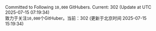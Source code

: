 Committed to Following `10,000` GitHubers. Current: <!-- FOLLOWING_COUNT -->302<!-- FOLLOWING_COUNT --> (Update at UTC <!-- LAST_UPDATED -->2025-07-15 07:19:34<!-- LAST_UPDATED -->)<br>
致力于关注`10,000`个GitHuber。当前：<!-- FOLLOWING_COUNT -->302<!-- FOLLOWING_COUNT --> (更新于北京时间 <!-- LAST_UPDATED_CST -->2025-07-15 15:19:34<!-- LAST_UPDATED_CST -->)
